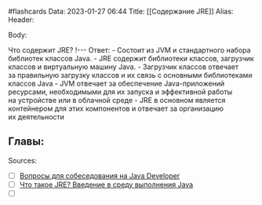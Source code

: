 #flashcards
Data: 2023-01-27 06:44
Title: [[Содержание JRE]]
Alias:
Header:




Body:


Что содержит JRE?
!---
Ответ:
	- Состоит из JVM и стандартного набора библиотек классов Java.
	- JRE содержит библиотеки классов, загрузчик классов и виртуальную машину Java.
	- Загрузчик классов отвечает за правильную загрузку классов и их связь с основными библиотеками классов Java
	- JVM отвечает за обеспечение Java-приложений ресурсами, необходимыми для их запуска и эффективной работы на устройстве или в облачной среде
	- JRE в основном является контейнером для этих компонентов и отвечает за организацию их деятельности
<!--SR:!2023-11-03,10,650-->





Главы:
-


Sources:
- [ ] [Вопросы для собеседования на Java Developer](https://github.com/enhorse/java-interview/blob/master/README.md#%D0%9E%D0%9E%D0%9F)
- [ ] [Что такое JRE? Введение в среду выполнения Java](https://topjava.ru/blog/what-is-the-jre)
- [ ] []()

